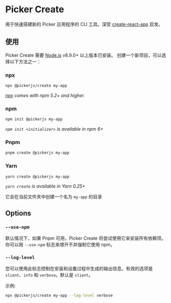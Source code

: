 # Picker Create

用于快速搭建新的 Picker 应用程序的 CLI 工具。深受 [create-react-app](https://github.com/facebook/create-react-app) 启发。

## 使用

Picker Create 需要 [Node.js](https://nodejs.org/en/) v8.9.0+ 以上版本已安装。
创建一个新项目，可以选择以下方法之一：

### npx

```sh
npx @pickerjs/create my-app
```

*[npx](https://medium.com/@maybekatz/introducing-npx-an-npm-package-runner-55f7d4bd282b) comes with npm 5.2+ and higher.*

### npm

```sh
npm init @pickerjs my-app
```

*`npm init <initializer>` is available in npm 6+*

### Pnpm

```sh
pnpm create @pickerjs my-app
```

### Yarn

```sh
yarn create @pickerjs my-app
```

*`yarn create` is available in Yarn 0.25+*

它会在当前文件夹中创建一个名为 `my-app` 的目录

## Options

### `--use-npm`

默认情况下，如果 Pnpm 可用，Picker Create 将尝试使用它来安装所有依赖项。你可以用 `--use-npm` 标志来增开不并强制它使用 npm。

### `--log-level`

您可以使用此标志控制在安装和设置过程中生成的输出信息。有效的选项是 `slient`、`info` 和 `verbose`。默认是 `slient`。

示例:

```sh 
npx @pickerjs/create my-app --log-level verbose
```

